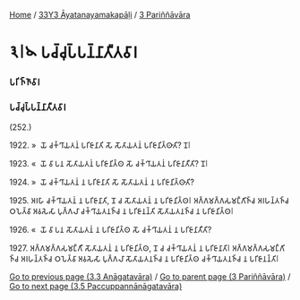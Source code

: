 
[Home](/) / [33Y3 Āyatanayamakapāḷi](/tipitaka/33Y3.md) / [3 Pariññāvāra](/tipitaka/33Y3/3.md)

# 𑁩𑁇𑁪 𑀧𑀘𑁆𑀘𑀼𑀧𑁆𑀧𑀦𑁆𑀦𑀸𑀢𑀻𑀢𑀯𑀸𑀭

### 𑀧𑀭𑀺𑀜𑁆𑀜𑀸𑀯𑀸𑀭

### 𑀧𑀘𑁆𑀘𑀼𑀧𑁆𑀧𑀦𑁆𑀦𑀸𑀢𑀻𑀢𑀯𑀸𑀭

(252.)

1922\. »  𑀬𑁄 𑀘𑀓𑁆𑀔𑀸𑀬𑀢𑀦𑀁 𑀧𑀭𑀺𑀚𑀸𑀦𑀸𑀢𑀺 𑀲𑁄 𑀲𑁄𑀢𑀸𑀬𑀢𑀦𑀁 𑀧𑀭𑀺𑀚𑀸𑀦𑀺𑀢𑁆𑀣𑀸𑀢𑀺? 𑀦𑁄𑁇

1923\. «  𑀬𑁄 𑀯𑀸 𑀧𑀦 𑀲𑁄𑀢𑀸𑀬𑀢𑀦𑀁 𑀧𑀭𑀺𑀚𑀸𑀦𑀺𑀢𑁆𑀣 𑀲𑁄 𑀘𑀓𑁆𑀔𑀸𑀬𑀢𑀦𑀁 𑀧𑀭𑀺𑀚𑀸𑀦𑀸𑀢𑀻𑀢𑀺? 𑀦𑁄𑁇

1924\. »  𑀬𑁄 𑀘𑀓𑁆𑀔𑀸𑀬𑀢𑀦𑀁 𑀦 𑀧𑀭𑀺𑀚𑀸𑀦𑀸𑀢𑀺 𑀲𑁄 𑀲𑁄𑀢𑀸𑀬𑀢𑀦𑀁 𑀦 𑀧𑀭𑀺𑀚𑀸𑀦𑀺𑀢𑁆𑀣𑀸𑀢𑀺?

1925\. 𑀅𑀭𑀳𑀸 𑀘𑀓𑁆𑀔𑀸𑀬𑀢𑀦𑀁 𑀦 𑀧𑀭𑀺𑀚𑀸𑀦𑀸𑀢𑀺, 𑀦𑁄 𑀘 𑀲𑁄𑀢𑀸𑀬𑀢𑀦𑀁 𑀦 𑀧𑀭𑀺𑀚𑀸𑀦𑀺𑀢𑁆𑀣𑁇 𑀅𑀕𑁆𑀕𑀫𑀕𑁆𑀕𑀲𑀫𑀗𑁆𑀕𑀺𑀜𑁆𑀘 𑀅𑀭𑀳𑀦𑁆𑀢𑀜𑁆𑀘 𑀞𑀧𑁂𑀢𑁆𑀯𑀸 𑀅𑀯𑀲𑁂𑀲𑀸 𑀧𑀼𑀕𑁆𑀕𑀮𑀸 𑀘𑀓𑁆𑀔𑀸𑀬𑀢𑀦𑀜𑁆𑀘 𑀦 𑀧𑀭𑀺𑀚𑀸𑀦𑀦𑁆𑀢𑀺 𑀲𑁄𑀢𑀸𑀬𑀢𑀦𑀜𑁆𑀘 𑀦 𑀧𑀭𑀺𑀚𑀸𑀦𑀺𑀢𑁆𑀣𑁇

1926\. «  𑀬𑁄 𑀯𑀸 𑀧𑀦 𑀲𑁄𑀢𑀸𑀬𑀢𑀦𑀁 𑀦 𑀧𑀭𑀺𑀚𑀸𑀦𑀺𑀢𑁆𑀣 𑀲𑁄 𑀘𑀓𑁆𑀔𑀸𑀬𑀢𑀦𑀁 𑀦 𑀧𑀭𑀺𑀚𑀸𑀦𑀸𑀢𑀻𑀢𑀺?

1927\. 𑀅𑀕𑁆𑀕𑀫𑀕𑁆𑀕𑀲𑀫𑀗𑁆𑀕𑀻 𑀲𑁄𑀢𑀸𑀬𑀢𑀦𑀁 𑀦 𑀧𑀭𑀺𑀚𑀸𑀦𑀺𑀢𑁆𑀣, 𑀦𑁄 𑀘 𑀘𑀓𑁆𑀔𑀸𑀬𑀢𑀦𑀁 𑀦 𑀧𑀭𑀺𑀚𑀸𑀦𑀸𑀢𑀺𑁇 𑀅𑀕𑁆𑀕𑀫𑀕𑁆𑀕𑀲𑀫𑀗𑁆𑀕𑀺𑀜𑁆𑀘 𑀅𑀭𑀳𑀦𑁆𑀢𑀜𑁆𑀘 𑀞𑀧𑁂𑀢𑁆𑀯𑀸 𑀅𑀯𑀲𑁂𑀲𑀸 𑀧𑀼𑀕𑁆𑀕𑀮𑀸 𑀲𑁄𑀢𑀸𑀬𑀢𑀦𑀜𑁆𑀘 𑀦 𑀧𑀭𑀺𑀚𑀸𑀦𑀺𑀢𑁆𑀣 𑀘𑀓𑁆𑀔𑀸𑀬𑀢𑀦𑀜𑁆𑀘 𑀦 𑀧𑀭𑀺𑀚𑀸𑀦𑀦𑁆𑀢𑀺𑁇

[Go to previous page (3.3 Anāgatavāra)](/tipitaka/33Y3/3/3.3.md) / [Go to parent page (3 Pariññāvāra)](/tipitaka/33Y3/3.md) / [Go to next page (3.5 Paccuppannānāgatavāra)](/tipitaka/33Y3/3/3.5.md)


